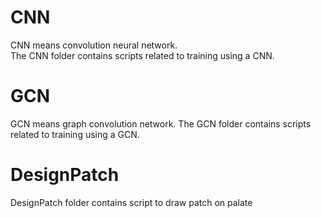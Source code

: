 # CNN
CNN means convolution neural network.\
The CNN folder contains scripts related to training using a CNN.

# GCN
GCN means graph convolution network.
The GCN folder contains scripts related to training using a GCN.

# DesignPatch
DesignPatch folder contains script to draw patch on palate 